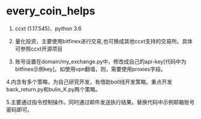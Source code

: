 # every_coin_helps
1. ccxt (1.17.545)、python 3.6

2. 量化投资，主要使用bitfinex进行交易,也可换成其他ccxt支持的交易所。具体可参照ccxt开源项目

3. 账号设置在domain/my_exchange.py中，修改成自己的api-key[代码中为bitfinex示例key]。如使用vpn翻墙，则，需要使用proxies字段。

4.内含有多个策略，为自己研究开发，有借助boll线开发策略。重点开发back_return.py和bulin_K.py两个策略。

5.主要通过指令控制操作。同时通过邮件发送执行结果。替换代码中示例邮箱账号密码即可。
